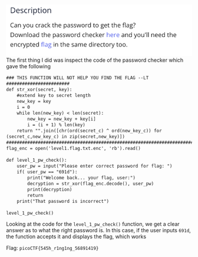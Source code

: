 ![](Screenshot2025-09-21at2.33.51PM.png)
The first thing I did was inspect the code of the password checker which gave the following
```
### THIS FUNCTION WILL NOT HELP YOU FIND THE FLAG --LT ########################
def str_xor(secret, key):
    #extend key to secret length
    new_key = key
    i = 0
    while len(new_key) < len(secret):
        new_key = new_key + key[i]
        i = (i + 1) % len(key)        
    return "".join([chr(ord(secret_c) ^ ord(new_key_c)) for (secret_c,new_key_c) in zip(secret,new_key)])
###############################################################################
flag_enc = open('level1.flag.txt.enc', 'rb').read()

def level_1_pw_check():
    user_pw = input("Please enter correct password for flag: ")
    if( user_pw == "691d"):
        print("Welcome back... your flag, user:")
        decryption = str_xor(flag_enc.decode(), user_pw)
        print(decryption)
        return
    print("That password is incorrect")

level_1_pw_check()
```

Looking at the code for the `level_1_pw_check()` function, we get a clear answer as to what the right password is. In this case, if the user inputs `691d`, the function accepts it and displays the flag, which works

Flag: `picoCTF{545h_r1ng1ng_56891419}`